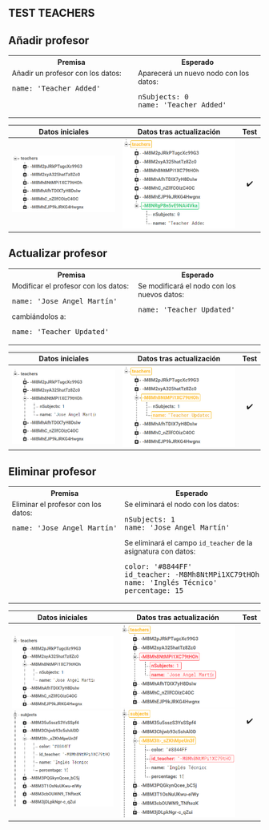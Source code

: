 ## TEST TEACHERS

Añadir profesor
-

<table style="width: 100%">
<tr><th>Premisa</th><th>Esperado</th></tr>
<tr>
<td style="vertical-align: top; width: 50%">
Añadir un profesor con los datos:
<pre>
name: 'Teacher Added'
</pre>
</td>
<td style="vertical-align: top; width: 50%">
Aparecerá un nuevo nodo con los datos:
<pre>
nSubjects: 0
name: 'Teacher Added'
</pre>
</td>
</tr>
</table>

|	Datos iniciales	|	Datos tras actualización	|	Test	|
|:-:|:-:|:-:|
|	![add_teachers_original](../assets/TESTING/teachers/add_teachers_original.png)	|	![add_teachers](../assets/TESTING/teachers/add_teachers.png)	|	✔️	|

<div style="page-break-after: always;"></div>

Actualizar profesor
-

<table style="width: 100%">
<tr><th>Premisa</th><th>Esperado</th></tr>
<tr>
<td style="vertical-align: top; width: 50%">
Modificar el profesor con los datos:
<pre>
name: 'Jose Angel Martín'
</pre>
cambiándolos a:
<pre>
name: 'Teacher Updated'
</pre>
</td>
<td style="vertical-align: top; width: 50%">
Se modificará el nodo con los nuevos datos:
<pre>
name: 'Teacher Updated'
</pre>
</td>
</tr>
</table>

|	Datos iniciales	|	Datos tras actualización	|	Test	|
|:-:|:-:|:-:|
|	![update_teachers_original](../assets/TESTING/teachers/update_teachers_original.png)	|	![update_teachers](../assets/TESTING/teachers/update_teachers.png)	|	✔️	|

<div style="page-break-after: always;"></div>

Eliminar profesor
-

<table style="width: 100%">
<tr><th>Premisa</th><th>Esperado</th></tr>
<tr>
<td style="vertical-align: top; width: 50%">
Eliminar el profesor con los datos:
<pre>
name: 'Jose Angel Martín'
</pre>
</td>
<td style="vertical-align: top; width: 50%">
Se eliminará el nodo con los datos:
<pre>
nSubjects: 1
name: 'Jose Angel Martín'
</pre>
Se eliminará el campo <code>id_teacher</code> de la asignatura con datos:
<pre>
color: '#8844FF'
id_teacher: -M8Mh8NtMPi1XC79tHOh
name: 'Inglés Técnico'
percentage: 15
</pre>
</td>
</tr>
</table>

|	Datos iniciales	|	Datos tras actualización	|	Test	|
|:-:|:-:|:-:|
|	![delete_teachers_original](../assets/TESTING/teachers/delete_teachers_original.png)![delete_subjects_original](../assets/TESTING/teachers/delete_subjects_original.png)	|	![delete_teachers](../assets/TESTING/teachers/delete_teachers.png)![delete_subjects](../assets/TESTING/teachers/delete_subjects.png)	|	✔️	|

<div style="page-break-after: always;"></div>